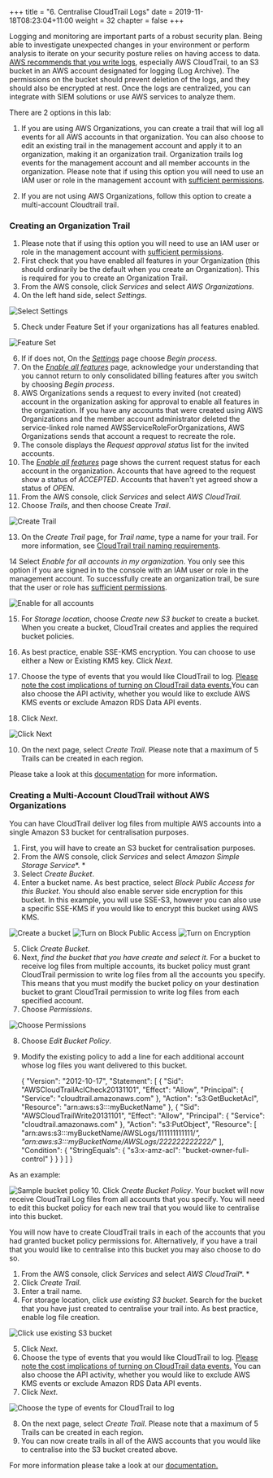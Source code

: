 +++
title = "6. Centralise CloudTrail Logs"
date = 2019-11-18T08:23:04+11:00
weight = 32
chapter = false
+++

Logging and monitoring are important parts of a robust security plan. Being able to investigate unexpected changes in your environment or perform analysis to iterate on your security posture relies on having access to data. [AWS recommends that you write logs](https://docs.aws.amazon.com/awscloudtrail/latest/userguide/cloudtrail-receive-logs-from-multiple-accounts.html), especially AWS CloudTrail, to an S3 bucket in an AWS account designated for logging (Log Archive). The permissions on the bucket should prevent deletion of the logs, and they should also be encrypted at rest. Once the logs are centralized, you can integrate with SIEM solutions or use AWS services to analyze them. 

There are 2 options in this lab:

1. If you are using AWS Organizations, you can create a trail that will log all events for all AWS accounts in that organization. You can also choose to edit an existing trail in the management account and apply it to an organization, making it an organization trail. Organization trails log events for the management account and all member accounts in the organization. Please note that if using this option you will need to use an IAM user or role in the management account with [sufficient permissions](https://docs.aws.amazon.com/awscloudtrail/latest/userguide/creating-an-organizational-trail-prepare.html#org_trail_permissions).
    
2. If you are not using AWS Organizations, follow this option to create a multi-account Cloudtrail trail. 

### Creating an Organization Trail

1. Please note that if using this option you will need to use an IAM user or role in the management account with [sufficient permissions](https://docs.aws.amazon.com/awscloudtrail/latest/userguide/creating-an-organizational-trail-prepare.html#org_trail_permissions).
2. First check that you have enabled all features in your Organization (this should ordinarily be the default when you create an Organization). This is required for you to create an Organization Trail. 
3. From the AWS console, click *Services* and select *AWS Organizations.* 
4. On the left hand side, select *Settings*. 

![Select Settings](/images/Module-6-Image-1.png)

5. Check under Feature Set if your organizations has all features enabled. 

![Feature Set](/images/Module-6-Image-2.png)

6. If if does not, On the [*Settings*](https://console.aws.amazon.com/organizations/v2/home/settings) page choose *Begin process*.
7. On the [*Enable all features*](https://console.aws.amazon.com/organizations/v2/home/settings/enable-all-features) page, acknowledge your understanding that you cannot return to only consolidated billing features after you switch by choosing *Begin process*.
8. AWS Organizations sends a request to every invited (not created) account in the organization asking for approval to enable all features in the organization. If you have any accounts that were created using AWS Organizations and the member account administrator deleted the service-linked role named AWSServiceRoleForOrganizations, AWS Organizations sends that account a request to recreate the role.
9. The console displays the *Request approval status* list for the invited accounts.
10. The [*Enable all features*](https://console.aws.amazon.com/organizations/v2/home/settings/enable-all-features) page shows the current request status for each account in the organization. Accounts that have agreed to the request show a status of *ACCEPTED*. Accounts that haven't yet agreed show a status of *OPEN*.
11. From the AWS console, click *Services* and select *AWS CloudTrail.*
12. Choose *Trails*, and then choose Create *Trail*.

![Create Trail](/images/Module-6-Image-3.png)

13. On the *Create Trail* page, for *Trail name*, type a name for your trail. For more information, see [CloudTrail trail naming requirements](https://docs.aws.amazon.com/awscloudtrail/latest/userguide/cloudtrail-trail-naming-requirements.html).

14 Select *Enable for all accounts in my organization*. You only see this option if you are signed in to the console with an IAM user or role in the management account. To successfully create an organization trail, be sure that the user or role has [sufficient permissions](https://docs.aws.amazon.com/awscloudtrail/latest/userguide/creating-an-organizational-trail-prepare.html#org_trail_permissions).

![Enable for all accounts](/images/Module-6-Image-4.png)

15. For *Storage location*, choose *Create new S3 bucket* to create a bucket. When you create a bucket, CloudTrail creates and applies the required bucket policies.
    
16. As best practice, enable SSE-KMS encryption. You can choose to use either a New or Existing KMS key. Click *Next*. 

17. Choose the type of events that you would like CloudTrail to log. [Please note the cost implications of turning on CloudTrail data events.](https://docs.aws.amazon.com/awscloudtrail/latest/userguide/cloudtrail-trail-manage-costs.html)You can also choose the API activity, whether you would like to exclude AWS KMS events or exclude Amazon RDS Data API events. 
18. Click *Next*. 

![Click Next](/images/Module-6-Image-5.png)


10. On the next page, select *Create Trail*. Please note that a maximum of 5 Trails can be created in each region. 

Please take a look at this [documentation](https://docs.aws.amazon.com/awscloudtrail/latest/userguide/creating-an-organizational-trail-in-the-console.html) for more information.

### Creating a Multi-Account CloudTrail without AWS Organizations

You can have CloudTrail deliver log files from multiple AWS accounts into a single Amazon S3 bucket for centralisation purposes. 

1. First, you will have to create an S3 bucket for centralisation purposes. 
2. From the AWS console, click *Services* and select *Amazon Simple Storage Service**. *
3. Select *Create Bucket*. 
4. Enter a bucket name. As best practice, select *Block Public Access for this Bucket*. You should also enable server side encryption for this bucket. In this example, you will use SSE-S3, however you can also use a specific SSE-KMS if you would like to encrypt this bucket using AWS KMS. 

![Create a bucket](/images/Module-6-Image-6.png)
![Turn on Block Public Access](/images/Module-6-Image-7.png)
![Turn on Encryption](/images/Module-6-Image-8.png)

5. Click *Create Bucket*. 
6. Next, *find the bucket that you have create and select it*. For a bucket to receive log files from multiple accounts, its bucket policy must grant CloudTrail permission to write log files from all the accounts you specify. This means that you must modify the bucket policy on your destination bucket to grant CloudTrail permission to write log files from each specified account.
7. Choose *Permissions*. 

![Choose Permissions](/images/Module-6-Image-9.png)

8. Choose *Edit Bucket Policy*.
9. Modify the existing policy to add a line for each additional account whose log files you want delivered to this bucket. 

    {
    "Version": "2012-10-17",
    "Statement": [
    {
    "Sid": "AWSCloudTrailAclCheck20131101",
    "Effect": "Allow",
    "Principal": {
    "Service": "cloudtrail.amazonaws.com"
    },
    "Action": "s3:GetBucketAcl",
    "Resource": "arn:aws:s3:::myBucketName"
    },
    {
    "Sid": "AWSCloudTrailWrite20131101",
    "Effect": "Allow",
    "Principal": {
    "Service": "cloudtrail.amazonaws.com"
    },
    "Action": "s3:PutObject",
    "Resource": [
    "arn:aws:s3:::myBucketName/AWSLogs/111111111111/*",
    "arn:aws:s3:::myBucketName/AWSLogs/222222222222/*"
    ],
    "Condition": {
    "StringEquals": {
    "s3:x-amz-acl": "bucket-owner-full-control"
    }
    }
    }
    ]
    }

As an example: 

![Sample bucket policy](/images/Module-6-Image-10.png)
10. Click *Create Bucket Policy*. Your bucket will now receive CloudTrail Log files from all accounts that you specify. You will need to edit this bucket policy for each new trail that you would like to centralise into this bucket. 

You will now have to create CloudTrail trails in each of the accounts that you had granted bucket policy permissions for. Alternatively, if you have a trail that you would like to centralise into this bucket you may also choose to do so. 
1. From the AWS console, click *Services* and select *AWS CloudTrail**. *
2. Click *Create Trail.*
3. Enter a trail name. 
4. For storage location, click *use existing S3 bucket*. Search for the bucket that you have just created to centralise your trail into. As best practice, enable log file creation. 

![Click use existing S3 bucket](/images/Module-6-Image-11.png)

5. Click *Next*. 
6. Choose the type of events that you would like CloudTrail to log. [Please note the cost implications of turning on CloudTrail data events.](https://docs.aws.amazon.com/awscloudtrail/latest/userguide/cloudtrail-trail-manage-costs.html) You can also choose the API activity, whether you would like to exclude AWS KMS events or exclude Amazon RDS Data API events. 
3. Click *Next*. 

![Choose the type of events for CloudTrail to log](/images/Module-6-Image-11.png)

8. On the next page, select *Create Trail*. Please note that a maximum of 5 Trails can be created in each region. 
9. You can now create trails in all of the AWS accounts that you would like to centralise into the S3 bucket created above.

For more information please take a look at our [documentation.](https://docs.aws.amazon.com/awscloudtrail/latest/userguide/cloudtrail-receive-logs-from-multiple-accounts.html)